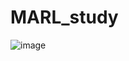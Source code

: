 # MARL_study

![image](https://github.com/user-attachments/assets/e2d9f0ea-b91c-4a16-b5bd-596eb0eb395f)
